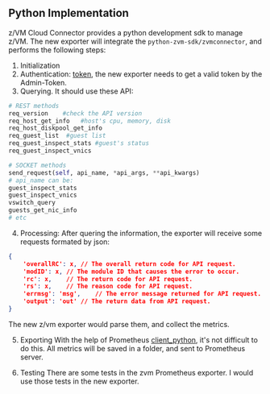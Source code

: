 ## Python Implementation
z/VM Cloud Connector provides a python development sdk to manage z/VM. The new exporter will integrate the `python-zvm-sdk/zvmconnector`, and performs the following steps:
1. Initialization
2. Authentication: [token](https://cloudlib4zvm.readthedocs.io/en/latest/restapi.html#token), the new exporter needs to get a valid token by the Admin-Token.
3. Querying. It should use these API:
```python
# REST methods
req_version    #check the API version
req_host_get_info   #host's cpu, memory, disk
req_host_diskpool_get_info
req_guest_list  #guest list
req_guest_inspect_stats #guest's status
req_guest_inspect_vnics

# SOCKET methods
send_request(self, api_name, *api_args, **api_kwargs)
# api_name can be:
guest_inspect_stats
guest_inspect_vnics
vswitch_query
guests_get_nic_info
# etc
```

4. Processing:
After quering the information, the exporter will receive some requests formated by json:
```json
{
    'overallRC': x, // The overall return code for API request.
    'modID': x, // The module ID that causes the error to occur.
    'rc': x,    // The return code for API request.
    'rs': x,    // The reason code for API request.  
    'errmsg': 'msg',    // The error message returned for API request. It can be empty if no error occur.
    'output': 'out' // The return data from API request.
}
```
The new z/vm exporter would parse them, and collect the metrics.

5. Exporting
With the help of Prometheus [client_python](https://github.com/prometheus/client_python), it's not difficult to do this. All metrics will be saved in a folder, and sent to Prometheus server.

6. Testing
There are some tests in the zvm Prometheus exporter. I would use those tests in the new exporter.
